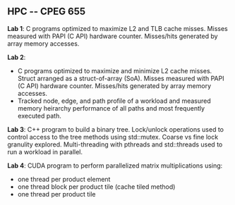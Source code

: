 ## HPC -- CPEG 655

**Lab 1**:  C programs optimized to maximize L2 and TLB cache misses. Misses measured with PAPI (C API) hardware counter. Misses/hits generated by array memory accesses.

**Lab 2**:
- C programs optimized to maximize and minimize L2 cache misses. Struct arranged as a struct-of-array (SoA). Misses measured with PAPI (C API) hardware counter. Misses/hits generated by array memory accesses.
- Tracked node, edge, and path profile of a workload and measured memory heirarchy performance of all paths and most frequently executed path.

**Lab 3**:  C++ program to build a binary tree. Lock/unlock operations used to control access to the tree methods using std::mutex. Coarse vs fine lock granulity explored. Multi-threading with pthreads and std::threads used to run a workload in parallel.

**Lab 4**:  CUDA program to perform parallelized matrix multiplications using:
- one thread per product element
- one thread block per product tile (cache tiled method)
- one thread per product tile
